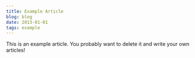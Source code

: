 ```yaml
---
title: Example Article
blog: blog
date: 2013-01-01
tags: example
---
```


This is an example article. You probably want to delete it and write your own articles!
